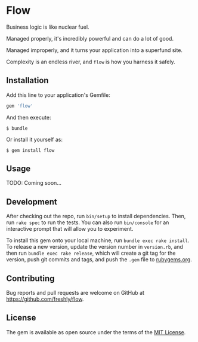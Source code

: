 # Flow

Business logic is like nuclear fuel. 

Managed properly, it's incredibly powerful and can do a lot of good.

Managed improperly, and it turns your application into a superfund site.

Complexity is an endless river, and `flow` is how you harness it safely.

## Installation

Add this line to your application's Gemfile:

```ruby
gem 'flow'
```

And then execute:

    $ bundle

Or install it yourself as:

    $ gem install flow

## Usage

TODO: Coming soon...

## Development

After checking out the repo, run `bin/setup` to install dependencies. Then, run `rake spec` to run the tests. You can also run `bin/console` for an interactive prompt that will allow you to experiment.

To install this gem onto your local machine, run `bundle exec rake install`. To release a new version, update the version number in `version.rb`, and then run `bundle exec rake release`, which will create a git tag for the version, push git commits and tags, and push the `.gem` file to [rubygems.org](https://rubygems.org).

## Contributing

Bug reports and pull requests are welcome on GitHub at https://github.com/freshly/flow.

## License

The gem is available as open source under the terms of the [MIT License](https://opensource.org/licenses/MIT).
